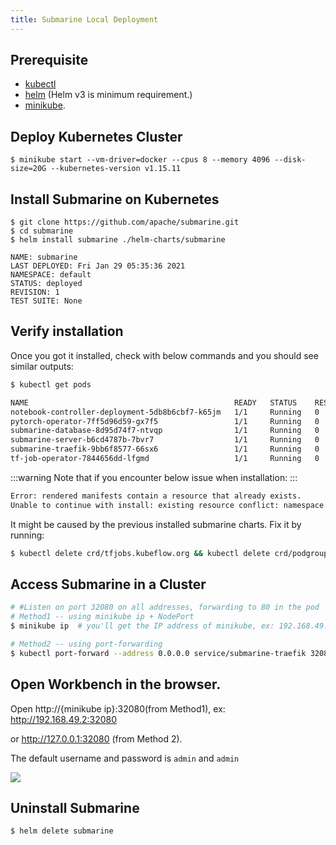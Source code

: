 ```yaml
---
title: Submarine Local Deployment
---
```


<!--
Licensed to the Apache Software Foundation (ASF) under one
or more contributor license agreements.  See the NOTICE file
distributed with this work for additional information
regarding copyright ownership.  The ASF licenses this file
to you under the Apache License, Version 2.0 (the
"License"); you may not use this file except in compliance
with the License.  You may obtain a copy of the License at

  http://www.apache.org/licenses/LICENSE-2.0

Unless required by applicable law or agreed to in writing,
software distributed under the License is distributed on an
"AS IS" BASIS, WITHOUT WARRANTIES OR CONDITIONS OF ANY
KIND, either express or implied.  See the License for the
specific language governing permissions and limitations
under the License.
-->

## Prerequisite

- [kubectl](https://kubernetes.io/docs/tasks/tools/install-kubectl/)
- [helm](https://helm.sh/docs/intro/install/) (Helm v3 is minimum requirement.)
- [minikube](https://minikube.sigs.k8s.io/docs/start/).

## Deploy Kubernetes Cluster

```
$ minikube start --vm-driver=docker --cpus 8 --memory 4096 --disk-size=20G --kubernetes-version v1.15.11
```

## Install Submarine on Kubernetes

```
$ git clone https://github.com/apache/submarine.git
$ cd submarine
$ helm install submarine ./helm-charts/submarine
```

```
NAME: submarine
LAST DEPLOYED: Fri Jan 29 05:35:36 2021
NAMESPACE: default
STATUS: deployed
REVISION: 1
TEST SUITE: None
```

## Verify installation

Once you got it installed, check with below commands and you should see similar outputs:

```bash
$ kubectl get pods
```

```bash
NAME                                              READY   STATUS    RESTARTS   AGE
notebook-controller-deployment-5db8b6cbf7-k65jm   1/1     Running   0          5s
pytorch-operator-7ff5d96d59-gx7f5                 1/1     Running   0          5s
submarine-database-8d95d74f7-ntvqp                1/1     Running   0          5s
submarine-server-b6cd4787b-7bvr7                  1/1     Running   0          5s
submarine-traefik-9bb6f8577-66sx6                 1/1     Running   0          5s
tf-job-operator-7844656dd-lfgmd                   1/1     Running   0          5s
```

:::warning
Note that if you encounter below issue when installation:
:::

```bash
Error: rendered manifests contain a resource that already exists.
Unable to continue with install: existing resource conflict: namespace: , name: podgroups.scheduling.incubator.k8s.io, existing_kind: apiextensions.k8s.io/v1beta1, Kind=CustomResourceDefinition, new_kind: apiextensions.k8s.io/v1beta1, Kind=CustomResourceDefinition
```

It might be caused by the previous installed submarine charts. Fix it by running:

```bash
$ kubectl delete crd/tfjobs.kubeflow.org && kubectl delete crd/podgroups.scheduling.incubator.k8s.io && kubectl delete crd/pytorchjobs.kubeflow.org
```

## Access Submarine in a Cluster

```bash
# #Listen on port 32080 on all addresses, forwarding to 80 in the pod
# Method1 -- using minikube ip + NodePort
$ minikube ip  # you'll get the IP address of minikube, ex: 192.168.49.2

# Method2 -- using port-forwarding
$ kubectl port-forward --address 0.0.0.0 service/submarine-traefik 32080:80
```

## Open Workbench in the browser.

Open http://{minikube ip}:32080(from Method1), ex: http://192.168.49.2:32080

or http://127.0.0.1:32080 (from Method 2).

The default username and password is `admin` and `admin`

![](https://i.imgur.com/DkZhyEG.png)

## Uninstall Submarine

```bash
$ helm delete submarine
```
